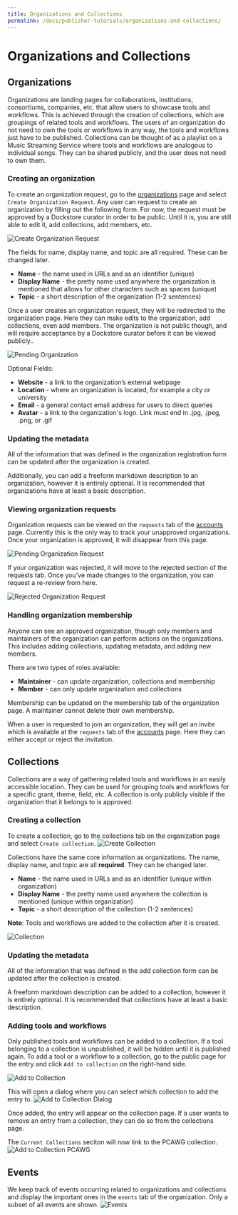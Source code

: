 ```yaml
---
title: Organizations and Collections
permalink: /docs/publisher-tutorials/organizations-and-collections/
---
```


# Organizations and Collections

## Organizations
Organizations are landing pages for collaborations, institutions, consortiums, companies, etc. that allow users to showcase tools and workflows. This is achieved through the creation of collections, which are groupings of related tools and workflows. The users of an organization do not need to own the tools or workflows in any way, the tools and workflows just have to be published. Collections can be thought of as a playlist on a Music Streaming Service where tools and workflows are analogous to individual songs. They can be shared publicly, and the user does not need to own them.

### Creating an organization
To create an organization request, go to the [organizations](https://dockstore.org/organizations) page and select `Create Organization Request`. Any user can request to create an organization by filling out the following form. For now, the request must be approved by a Dockstore curator in order to be public. Until it is, you are still able to edit it, add collections, add members, etc.

![Create Organization Request](/assets/images/docs/CreateOrganizationRequest.png)

The fields for name, display name, and topic are all required. These can be changed later.
* **Name** - the name used in URLs and as an identifier (unique)
* **Display Name** - the pretty name used anywhere the organization is mentioned that allows for other characters such as spaces (unique)
* **Topic** - a short description of the organization (1-2 sentences)

Once a user creates an organization request, they will be redirected to the organization page. Here they can make edits to the organization, add collections, even add members. The organization is not public though, and will require acceptance by a Dockstore curator before it can be viewed publicly..

![Pending Organization](/assets/images/docs/PendingOrganization.png)

Optional Fields:
* **Website** - a link to the organization’s external webpage
* **Location**  - where an organization is located, for example a city or university   
* **Email** - a general contact email address for users to direct queries
* **Avatar** - a link to the organization's logo. Link must end in .jpg, .jpeg, .png, or .gif

### Updating the metadata
All of the information that was defined in the organization registration form can be updated after the organization is created.

Additionally, you can add a freeform markdown description to an organization, however it is entirely optional. It is recommended that organizations have at least a basic description.

### Viewing organization requests
Organization requests can be viewed on the `requests` tab of the [accounts](https://dockstore.org/accounts) page. Currently this is the only way to track your unapproved organizations. Once your organization is approved, it will disappear from this page.

![Pending Organization Request](/assets/images/docs/PendingRequests.png)

If your organization was rejected, it will move to the rejected section of the requests tab. Once you’ve made changes to the organization, you can request a re-review from here.

![Rejected Organization Request](/assets/images/docs/RejectedRequests.png)

### Handling organization membership
Anyone can see an approved organization, though only members and maintainers of the organization can perform actions on the organizations. This includes adding collections, updating metadata, and adding new members.

There are two types of roles available:
* **Maintainer** - can update organization, collections and membership
* **Member** - can only update organization and collections

Membership can be updated on the membership tab of the organization page. A maintainer cannot delete their own membership.

When a user is requested to join an organization, they will get an invite which is available at the `requests` tab of the [accounts](https://dockstore.org/accounts) page. Here they can either accept or reject the invitation.

## Collections
Collections are a way of gathering related tools and workflows in an easily accessible location. They can be used for grouping tools and workflows for a specific grant, theme, field, etc. A collection is only publicly visible if the organization that it belongs to is approved.

### Creating a collection
To create a collection, go to the collections tab on the organization page and select `Create collection`.
![Create Collection](/assets/images/docs/CreateCollection.png)

Collections have the same core information as organizations. The name, display name, and topic are all **required**. They can be changed later.
* **Name** - the name used in URLs and as an identifier (unique within organization)
* **Display Name** - the pretty name used anywhere the collection is mentioned (unique within organization)
* **Topic** - a short description of the collection (1-2 sentences)

**Note**: Tools and workflows are added to the collection after it is created.

![Collection](/assets/images/docs/CollectionView.png)

### Updating the metadata
All of the information that was defined in the add collection form can be updated after the collection is created.

A freeform markdown description can be added to a collection, however it is entirely optional. It is recommended that collections have at least a basic description.

### Adding tools and workflows
Only published tools and workflows can be added to a collection. If a tool belonging to a collection is unpublished, it will be hidden until it is published again. To add a tool or a workflow to a collection, go to the public page for the entry and click `Add to collection` on the right-hand side.

![Add to Collection](/assets/images/docs/AddToCollection.png)

This will open a dialog where you can select which collection to add the entry to.
![Add to Collection Dialog](/assets/images/docs/AddToCollectionModal.png)

Once added, the entry will appear on the collection page. If a user wants to remove an entry from a collection, they can do so from the collections page.

The `Current Collections` seciton will now link to the PCAWG collection.
![Add to Collection PCAWG](/assets/images/docs/CurrentCollectionsWithPCAWG.png)

## Events
We keep track of events occurring related to organizations and collections and display the important ones in the `events` tab of the organization. Only a subset of all events are shown.
![Events](/assets/images/docs/Events.png)

